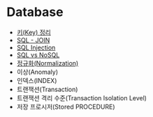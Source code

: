 # Database
  
- [키(Key) 정리](https://github.com/woorifisa/2023-CS-Study/blob/main/Database/Key.md)
- [SQL - JOIN](https://github.com/woorifisa/2023-CS-Study/blob/main/Database/Join.md)
- [SQL Injection](https://github.com/woorifisa-tech/2023-CS-Study/blob/main/Database/SQL%20Injection.md)
- [SQL vs NoSQL](https://github.com/woorifisa-member/2023-CS-Study/blob/main/Database/SQL%20vs%20NoSQL.md)
- [정규화(Normalization)](https://github.com/woorifisa-member/2023-CS-Study/blob/main/Database/Normalization.md)
- 이상(Anomaly)
- 인덱스(INDEX)
- 트랜잭션(Transaction)
- 트랜잭션 격리 수준(Transaction Isolation Level)
- 저장 프로시저(Stored PROCEDURE)
